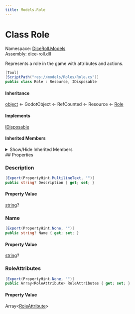 ```yaml
---
title: Models.Role
---
```


# <a id="DiceRoll_Models_Role"></a> Class Role

Namespace: [DiceRoll.Models](DiceRoll.Models.md)  
Assembly: dice\-roll.dll  

Represents a role in the game with attributes and actions.

```csharp
[Tool]
[ScriptPath("res://models/Roles/Role.cs")]
public class Role : Resource, IDisposable
```

#### Inheritance

[object](https://learn.microsoft.com/dotnet/api/system.object) ← 
GodotObject ← 
RefCounted ← 
Resource ← 
[Role](DiceRoll.Models.Role.md)

#### Implements

[IDisposable](https://learn.microsoft.com/dotnet/api/system.idisposable)

#### Inherited Members

<details>
<summary>Show/Hide Inherited Members</summary>

Resource.\_GetRid\(\),   
Resource.\_ResetState\(\),   
Resource.\_SetPathCache\(string\),   
Resource.\_SetupLocalToScene\(\),   
Resource.TakeOverPath\(string\),   
Resource.SetPathCache\(string\),   
Resource.GetRid\(\),   
Resource.GetLocalScene\(\),   
Resource.SetupLocalToScene\(\),   
Resource.ResetState\(\),   
Resource.SetIdForPath\(string, string\),   
Resource.GetIdForPath\(string\),   
Resource.IsBuiltIn\(\),   
Resource.GenerateSceneUniqueId\(\),   
Resource.EmitChanged\(\),   
Resource.Duplicate\(bool\),   
Resource.EmitSignalChanged\(\),   
Resource.EmitSignalSetupLocalToSceneRequested\(\),   
Resource.InvokeGodotClassMethod\(in godot\_string\_name, NativeVariantPtrArgs, out godot\_variant\),   
Resource.HasGodotClassMethod\(in godot\_string\_name\),   
Resource.HasGodotClassSignal\(in godot\_string\_name\),   
Resource.ResourceLocalToScene,   
Resource.ResourcePath,   
Resource.ResourceName,   
Resource.ResourceSceneUniqueId,   
Resource.Changed,   
Resource.SetupLocalToSceneRequested,   
RefCounted.InitRef\(\),   
RefCounted.Reference\(\),   
RefCounted.Unreference\(\),   
RefCounted.GetReferenceCount\(\),   
RefCounted.InvokeGodotClassMethod\(in godot\_string\_name, NativeVariantPtrArgs, out godot\_variant\),   
RefCounted.HasGodotClassMethod\(in godot\_string\_name\),   
RefCounted.HasGodotClassSignal\(in godot\_string\_name\),   
GodotObject.NotificationPostinitialize,   
GodotObject.NotificationPredelete,   
GodotObject.NotificationExtensionReloaded,   
GodotObject.InstanceFromId\(ulong\),   
GodotObject.IsInstanceIdValid\(ulong\),   
GodotObject.IsInstanceValid\(GodotObject?\),   
GodotObject.WeakRef\(GodotObject?\),   
GodotObject.Dispose\(\),   
GodotObject.Dispose\(bool\),   
GodotObject.ToString\(\),   
GodotObject.ToSignal\(GodotObject, StringName\),   
GodotObject.\_Get\(StringName\),   
GodotObject.\_GetPropertyList\(\),   
GodotObject.\_IterGet\(Variant\),   
GodotObject.\_IterInit\(Array\),   
GodotObject.\_IterNext\(Array\),   
GodotObject.\_Notification\(int\),   
GodotObject.\_PropertyCanRevert\(StringName\),   
GodotObject.\_PropertyGetRevert\(StringName\),   
GodotObject.\_Set\(StringName, Variant\),   
GodotObject.\_ValidateProperty\(Dictionary\),   
GodotObject.Free\(\),   
GodotObject.GetClass\(\),   
GodotObject.IsClass\(string\),   
GodotObject.Set\(StringName, Variant\),   
GodotObject.Get\(StringName\),   
GodotObject.SetIndexed\(NodePath, Variant\),   
GodotObject.GetIndexed\(NodePath\),   
GodotObject.GetPropertyList\(\),   
GodotObject.GetMethodList\(\),   
GodotObject.PropertyCanRevert\(StringName\),   
GodotObject.PropertyGetRevert\(StringName\),   
GodotObject.Notification\(int, bool\),   
GodotObject.GetInstanceId\(\),   
GodotObject.SetScript\(Variant\),   
GodotObject.GetScript\(\),   
GodotObject.SetMeta\(StringName, Variant\),   
GodotObject.RemoveMeta\(StringName\),   
GodotObject.GetMeta\(StringName, Variant\),   
GodotObject.HasMeta\(StringName\),   
GodotObject.GetMetaList\(\),   
GodotObject.AddUserSignal\(string, Array\),   
GodotObject.HasUserSignal\(StringName\),   
GodotObject.RemoveUserSignal\(StringName\),   
GodotObject.EmitSignal\(StringName, params Variant\[\]\),   
GodotObject.EmitSignal\(StringName, ReadOnlySpan\<Variant\>\),   
GodotObject.Call\(StringName, params Variant\[\]\),   
GodotObject.Call\(StringName, ReadOnlySpan\<Variant\>\),   
GodotObject.CallDeferred\(StringName, params Variant\[\]\),   
GodotObject.CallDeferred\(StringName, ReadOnlySpan\<Variant\>\),   
GodotObject.SetDeferred\(StringName, Variant\),   
GodotObject.Callv\(StringName, Array\),   
GodotObject.HasMethod\(StringName\),   
GodotObject.GetMethodArgumentCount\(StringName\),   
GodotObject.HasSignal\(StringName\),   
GodotObject.GetSignalList\(\),   
GodotObject.GetSignalConnectionList\(StringName\),   
GodotObject.GetIncomingConnections\(\),   
GodotObject.Connect\(StringName, Callable, uint\),   
GodotObject.Disconnect\(StringName, Callable\),   
GodotObject.IsConnected\(StringName, Callable\),   
GodotObject.HasConnections\(StringName\),   
GodotObject.SetBlockSignals\(bool\),   
GodotObject.IsBlockingSignals\(\),   
GodotObject.NotifyPropertyListChanged\(\),   
GodotObject.SetMessageTranslation\(bool\),   
GodotObject.CanTranslateMessages\(\),   
GodotObject.Tr\(StringName, StringName\),   
GodotObject.TrN\(StringName, StringName, int, StringName\),   
GodotObject.GetTranslationDomain\(\),   
GodotObject.SetTranslationDomain\(StringName\),   
GodotObject.IsQueuedForDeletion\(\),   
GodotObject.CancelFree\(\),   
GodotObject.EmitSignalScriptChanged\(\),   
GodotObject.EmitSignalPropertyListChanged\(\),   
GodotObject.InvokeGodotClassMethod\(in godot\_string\_name, NativeVariantPtrArgs, out godot\_variant\),   
GodotObject.HasGodotClassMethod\(in godot\_string\_name\),   
GodotObject.HasGodotClassSignal\(in godot\_string\_name\),   
GodotObject.NativeInstance,   
GodotObject.ScriptChanged,   
GodotObject.PropertyListChanged,   
[object.Equals\(object?\)](https://learn.microsoft.com/dotnet/api/system.object.equals\#system\-object\-equals\(system\-object\)),   
[object.Equals\(object?, object?\)](https://learn.microsoft.com/dotnet/api/system.object.equals\#system\-object\-equals\(system\-object\-system\-object\)),   
[object.GetHashCode\(\)](https://learn.microsoft.com/dotnet/api/system.object.gethashcode),   
[object.GetType\(\)](https://learn.microsoft.com/dotnet/api/system.object.gettype),   
[object.MemberwiseClone\(\)](https://learn.microsoft.com/dotnet/api/system.object.memberwiseclone),   
[object.ReferenceEquals\(object?, object?\)](https://learn.microsoft.com/dotnet/api/system.object.referenceequals),   
[object.ToString\(\)](https://learn.microsoft.com/dotnet/api/system.object.tostring)

</details>
## Properties

### <a id="DiceRoll_Models_Role_Description"></a> Description

```csharp
[Export(PropertyHint.MultilineText, "")]
public string? Description { get; set; }
```

#### Property Value

 [string](https://learn.microsoft.com/dotnet/api/system.string)?

### <a id="DiceRoll_Models_Role_Name"></a> Name

```csharp
[Export(PropertyHint.None, "")]
public string? Name { get; set; }
```

#### Property Value

 [string](https://learn.microsoft.com/dotnet/api/system.string)?

### <a id="DiceRoll_Models_Role_RoleAttributes"></a> RoleAttributes

```csharp
[Export(PropertyHint.None, "")]
public Array<RoleAttribute> RoleAttributes { get; set; }
```

#### Property Value

 Array\<[RoleAttribute](DiceRoll.Models.RoleAttribute.md)\>

